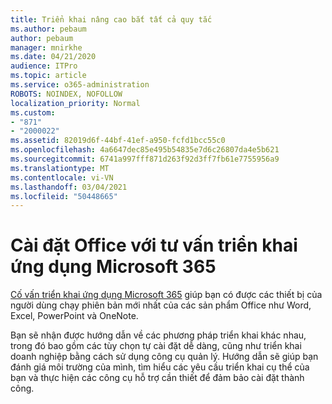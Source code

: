 ```yaml
---
title: Triển khai nâng cao bắt tất cả quy tắc
ms.author: pebaum
author: pebaum
manager: mnirkhe
ms.date: 04/21/2020
audience: ITPro
ms.topic: article
ms.service: o365-administration
ROBOTS: NOINDEX, NOFOLLOW
localization_priority: Normal
ms.custom:
- "871"
- "2000022"
ms.assetid: 82019d6f-44bf-41ef-a950-fcfd1bcc55c0
ms.openlocfilehash: 4a6647dec85e495b54835e7d6c26807da4e5b621
ms.sourcegitcommit: 6741a997fff871d263f92d3ff7fb61e7755956a9
ms.translationtype: MT
ms.contentlocale: vi-VN
ms.lasthandoff: 03/04/2021
ms.locfileid: "50448665"
---
```

# <a name="install-office-with-the-microsoft-365-apps-deployment-advisor"></a>Cài đặt Office với tư vấn triển khai ứng dụng Microsoft 365

[Cố vấn triển khai ứng dụng Microsoft 365](https://admin.microsoft.com/adminportal/home) giúp bạn có được các thiết bị của người dùng chạy phiên bản mới nhất của các sản phẩm Office như Word, Excel, PowerPoint và OneNote.
  
Bạn sẽ nhận được hướng dẫn về các phương pháp triển khai khác nhau, trong đó bao gồm các tùy chọn tự cài đặt dễ dàng, cũng như triển khai doanh nghiệp bằng cách sử dụng công cụ quản lý. Hướng dẫn sẽ giúp bạn đánh giá môi trường của mình, tìm hiểu các yêu cầu triển khai cụ thể của bạn và thực hiện các công cụ hỗ trợ cần thiết để đảm bảo cài đặt thành công.
  
